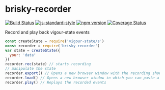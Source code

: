 # brisky-recorder

<!-- VDOC.badges travis; standard; npm; coveralls -->
<!-- DON'T EDIT THIS SECTION (including comments), INSTEAD RE-RUN `vdoc` TO UPDATE -->
[![Build Status](https://travis-ci.org/vigour-io/brisky-recorder.svg?branch=master)](https://travis-ci.org/vigour-io/brisky-recorder)
[![js-standard-style](https://img.shields.io/badge/code%20style-standard-brightgreen.svg)](http://standardjs.com/)
[![npm version](https://badge.fury.io/js/brisky-recorder.svg)](https://badge.fury.io/js/brisky-recorder)
[![Coverage Status](https://coveralls.io/repos/github/vigour-io/brisky-recorder/badge.svg?branch=master)](https://coveralls.io/github/vigour-io/brisky-recorder?branch=master)

<!-- VDOC END -->

<!-- VDOC.jsdoc recorder -->
<!-- DON'T EDIT THIS SECTION (including comments), INSTEAD RE-RUN `vdoc` TO UPDATE -->
Record and play back vigour-state events

<!-- VDOC END -->

```javascript
const createState = require('vigour-state/s')
const recorder = require('brisky-recorder')
var state = createState({
  your: 'data'
})
recorder.rec(state) // starts recording
// manipulate the state
recorder.export() // Opens a new browser window with the recording shown as JSON
recorder.load() // Opens a new browser window in which you can paste a recording as JSON which will be loaded and can then be played back
recorder.play() // Replays the recorded events
```
